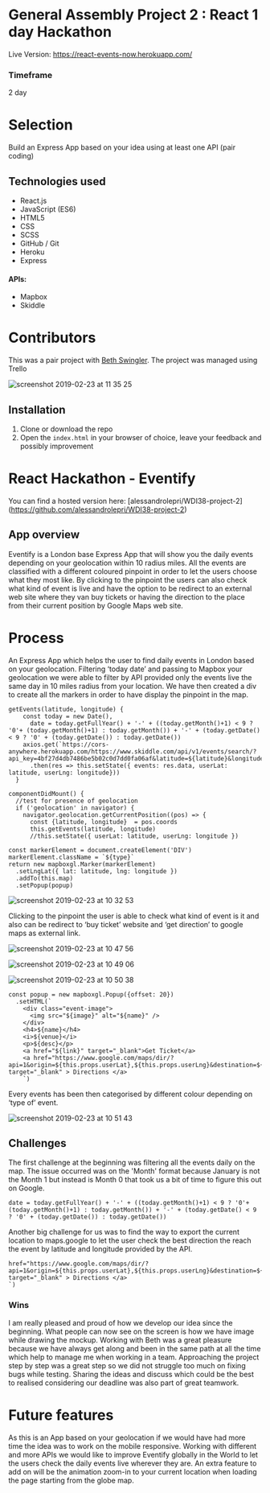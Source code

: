 # General Assembly Project 2 : React 1 day Hackathon

Live Version: https://react-events-now.herokuapp.com/

### Timeframe
2 day

# Selection

Build an Express App based on your idea using at least one API (pair coding)


## Technologies used

* React.js
* JavaScript (ES6)
* HTML5
* CSS
* SCSS
* GitHub / Git
* Heroku
* Express

#### APIs:

* Mapbox
* Skiddle

# Contributors

This was a pair project with [Beth Swingler](https://github.com/laceswingybethler/WDI-project-02). The project was managed using Trello

![screenshot 2019-02-23 at 11 35 25](https://user-images.githubusercontent.com/42512889/53285936-2e511f80-375f-11e9-8ea6-6e5a9aeed63d.png)



## Installation

1. Clone or download the repo
2. Open the `index.html` in your browser of choice, leave your feedback and possibly improvement



# React Hackathon - Eventify


You can find a hosted version here:
[alessandrolepri/WDI38-project-2]
(https://github.com/alessandrolepri/WDI38-project-2)



## App overview
Eventify is a London base Express App that will show you the daily events depending on your geolocation within 10 radius miles.
All the events are classified with a different coloured pinpoint in order to let the users choose what they most like.
By clicking to the pinpoint the users can also check what kind of event is live and have the option to be redirect to an external web site where they van buy tickets or having the direction to the place from their current position by Google Maps web site.  


# Process

An Express App which helps the user to find daily events in London based on your geolocation. Filtering ‘today date’ and passing to Mapbox your geolocation we were able to filter by API provided only the events live the same day in 10 miles radius from your location. We have then created a div to create all the markers in order  to have display the pinpoint in the map.
```
getEvents(latitude, longitude) {
    const today = new Date(),
      date = today.getFullYear() + '-' + ((today.getMonth()+1) < 9 ? '0'+ (today.getMonth()+1) : today.getMonth()) + '-' + (today.getDate() < 9 ? '0' + (today.getDate()) : today.getDate())
    axios.get(`https://cors-anywhere.herokuapp.com/https://www.skiddle.com/api/v1/events/search/?api_key=4bf27d4db7486be5b02c0d7dd0fa06af&latitude=${latitude}&longitude=${longitude}&radius=3&order=distance&description=1&minDate=${date}&maxDate=${date}&limit=100`)
      .then(res => this.setState({ events: res.data, userLat: latitude, userLng: longitude}))
  }
  ```
  ```
  componentDidMount() {
    //test for presence of geolocation
    if ('geolocation' in navigator) {
      navigator.geolocation.getCurrentPosition((pos) => {
        const {latitude, longitude}  = pos.coords
        this.getEvents(latitude, longitude)
        //this.setState({ userLat: latitude, userLng: longitude })
```
```
const markerElement = document.createElement('DIV')
markerElement.className = `${type}`
return new mapboxgl.Marker(markerElement)
  .setLngLat({ lat: latitude, lng: longitude })
  .addTo(this.map)
  .setPopup(popup)
  ```
  ![screenshot 2019-02-23 at 10 32 53](https://user-images.githubusercontent.com/42512889/53285247-699b2080-3756-11e9-80c2-620c8dc04ea7.png)

 Clicking to the pinpoint the user is able to check what kind of event is it and also can be redirect to ‘buy ticket’ website and ‘get direction’ to google maps as external link.

![screenshot 2019-02-23 at 10 47 56](https://user-images.githubusercontent.com/42512889/53285453-7f114a00-3758-11e9-8e9b-35d8e9895e5a.png)

![screenshot 2019-02-23 at 10 49 06](https://user-images.githubusercontent.com/42512889/53285471-ae27bb80-3758-11e9-8e5b-d7d83067b5dc.png)

![screenshot 2019-02-23 at 10 50 38](https://user-images.githubusercontent.com/42512889/53285483-e0391d80-3758-11e9-8a05-3e1b970f78aa.png)

```
const popup = new mapboxgl.Popup({offset: 20})
  .setHTML(`
    <div class="event-image">
      <img src="${image}" alt="${name}" />
    </div>
    <h4>${name}</h4>
    <i>${venue}</i>
    <p>${desc}</p>
    <a href="${link}" target="_blank">Get Ticket</a>
    <a href="https://www.google.com/maps/dir/?api=1&origin=${this.props.userLat},${this.props.userLng}&destination=${latitude},${longitude}" target="_blank" > Directions </a>
    `)
```

 Every events has been then categorised by different colour depending on ‘type of’ event.

![screenshot 2019-02-23 at 10 51 43](https://user-images.githubusercontent.com/42512889/53285499-065ebd80-3759-11e9-89ee-3fb71a0e2bae.png)


## Challenges

The first challenge at the beginning was filtering all the events daily on the map. The issue occurred was on the 'Month' format because January is not the Month 1 but instead is Month 0 that took us a bit of time to figure this out on Google.
```
date = today.getFullYear() + '-' + ((today.getMonth()+1) < 9 ? '0'+ (today.getMonth()+1) : today.getMonth()) + '-' + (today.getDate() < 9 ? '0' + (today.getDate()) : today.getDate())
```

Another big challenge for us was to find the way to export the current location to maps.google to let the user check the best direction the reach the event by latitude and longitude provided by the API.

```
href="https://www.google.com/maps/dir/?api=1&origin=${this.props.userLat},${this.props.userLng}&destination=${latitude},${longitude}" target="_blank" > Directions </a>
`)
```

### Wins

I am really pleased and proud of how we develop our idea since the beginning.
What people can now see on the screen is how we have image while drawing the mockup. Working with Beth was a great pleasure because we have always get along and been in the same path at all the time which help to manage me when working in a team.
Approaching the project step by step was a great step so we did not struggle too much on fixing bugs while testing. Sharing the ideas and discuss which could be the best to realised considering our deadline was also part of great teamwork.



# Future features

As this is an App based on your geolocation if we would have had more time the idea was to work on the mobile responsive.
Working with different and more APIs we would like to improve Eventify globally in the World to let the users check the daily events live wherever they are.
An extra feature to add on will be the animation zoom-in to your current location when loading the page starting from the globe map.

